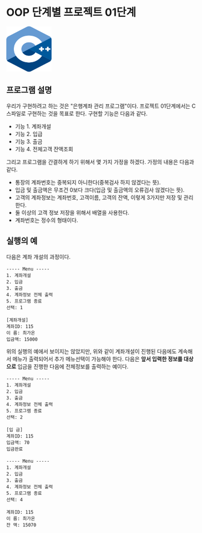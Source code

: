 # OOP 단계별 프로젝트 01단계

<img src="/images/C++_logo.png" width="120" height="120">

## 프로그램 설명

우리가 구현하려고 하는 것은 "은행계좌 관리 프로그램"이다. 프로젝트 01단계에서는 C 스파일로 구현하는 것을 목표로 한다. 구현할 기능은 다음과 같다.
* 기능 1. 계좌개설
* 기능 2. 입급
* 기능 3. 출금
* 기능 4. 전체고객 잔액조회

그리고 프로그램을 간결하게 하기 위해서 몇 가지 가정을 하겠다. 가정의 내용은 다음과 같다.

- 통장의 계좌번호는 중복되지 아니한다(중복검사 하지 않겠다는 뜻).
- 입금 및 출금액은 무조건 0보다 크다(입금 및 출금액의 오류검사 않겠다는 뜻).
- 고객의 계좌정보는 계좌번호, 고객이름, 고객의 잔액, 이렇게 3가지만 저장 및 관리한다.
- 둘 이상의 고객 정보 저장을 위해서 배열을 사용한다.
- 계좌번호는 정수의 형태이다.

## 실행의 예

다음은 계좌 개설의 과정이다.

```
----- Menu -----
1. 계좌개설
2. 입금
3. 출금
4. 계좌정보 전체 출력
5. 프로그램 종료
선택: 1

[계좌개설]
계좌ID: 115
이 름: 최가온
입금액: 15000
```

위의 실행의 예에서 보이지는 않았지만, 위와 같이 계좌개설이 진행된 다음에도 계속해서 메뉴가 출력되어서 추가 메뉴선택이 가능해야 한다. 다음은 **앞서 입력한 정보를 대상으로** 입금을 진행한 다음에 전체정보를 출력하는 예이다.

```
----- Menu -----
1. 계좌개설
2. 입금
3. 출금
4. 계좌정보 전체 출력
5. 프로그램 종료
선택: 2

[입 금]
계좌ID: 115
입금액: 70
입금완료

----- Menu -----
1. 계좌개설
2. 입금
3. 출금
4. 계좌정보 전체 출력
5. 프로그램 종료
선택: 4

계좌ID: 115
이 름: 최가온
잔 액: 15070
```
